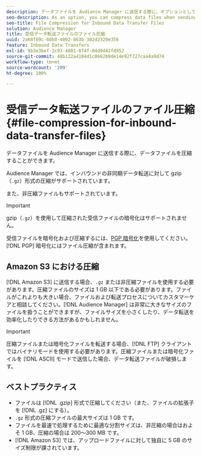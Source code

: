 ```yaml
---
description: データファイルを Audience Manager に送信する際に、オプションとして、データファイルを圧縮することができます。
seo-description: As an option, you can compress data files when sending them to Audience Manager.
seo-title: File Compression for Inbound Data Transfer Files
solution: Audience Manager
title: 受信データ転送ファイルのファイル圧縮
uuid: 2a68f69c-60b0-4002-863b-302d2320e356
feature: Inbound Data Transfers
exl-id: 9b3e3bef-2c93-4801-8f4f-04d9d42fd952
source-git-commit: 48b122a4184d1c0662b9de14e92f727caa4a9d74
workflow-type: tm+mt
source-wordcount: '209'
ht-degree: 100%

---
```


# 受信データ転送ファイルのファイル圧縮{#file-compression-for-inbound-data-transfer-files}

データファイルを Audience Manager に送信する際に、データファイルを圧縮することができます。

<!-- inbound-file-compression.xml -->

Audience Manager では、インバウンドの非同期データ転送に対して gzip （`.gz`）形式の圧縮がサポートされています。

また、非圧縮ファイルもサポートされています。

>[!IMPORTANT]
>
>gzip（`.gz`）を使用して圧縮された受信ファイルの暗号化はサポートされません。
>
>受信ファイルを暗号化および圧縮するには、[PGP 暗号化](../../../integration/sending-audience-data/batch-data-transfer-explained/inbound-file-encryption.md)を使用してください。[!DNL PGP] 暗号化にはファイル圧縮が含まれます。

## Amazon S3 における圧縮

[!DNL Amazon S3] に送信する場合、`.gz` または非圧縮ファイルを使用する必要があります。圧縮ファイルのサイズは 1 GB 以下である必要があります。ファイルがこれよりも大きい場合、ファイルおよび転送プロセスについてカスタマーケアと相談してください。[!DNL Audience Manager] は非常に大きなサイズのファイルを扱うことができますが、ファイルサイズを小さくしたり、データ転送を効率化したりできる方法があるかもしれません。

>[!IMPORTANT]
>
>圧縮ファイルまたは暗号化ファイルを転送する場合、[!DNL FTP] クライアントではバイナリモードを使用する必要があります。圧縮ファイルまたは暗号化ファイルを [!DNL ASCII] モードで送信した場合、データ転送ファイルが破損します。

## ベストプラクティス

* ファイルは [!DNL .gzip] 形式で圧縮してください（また、ファイルの拡張子を [!DNL .gz] にする）。
* `.gz` 形式の圧縮ファイルの最大サイズは 1 GB です。
* ファイルを最速で処理するために最適な分割サイズは、非圧縮の場合はおよそ 1 GB、圧縮の場合は 200～300 MB です。
* [!DNL Amazon S3] では、アップロードファイルに対して独自に 5 GB のサイズ制限が課されています。
